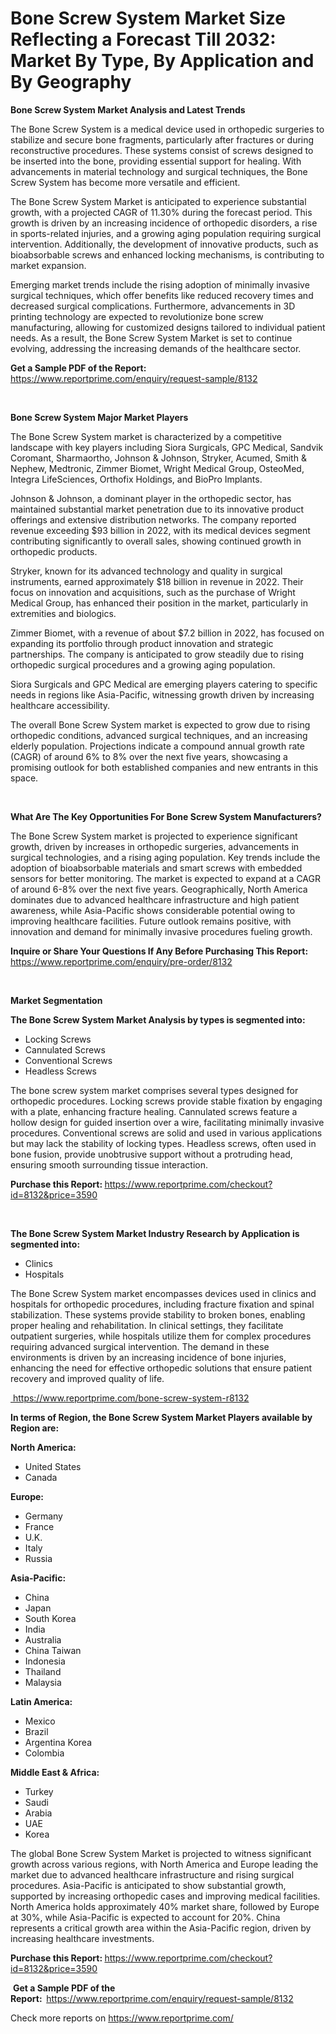 <p><h1>Bone Screw System Market Size Reflecting a Forecast Till 2032: Market By Type, By Application and By Geography</h1></p><p><strong>Bone Screw System Market Analysis and Latest Trends</strong></p>
<p><p>The Bone Screw System is a medical device used in orthopedic surgeries to stabilize and secure bone fragments, particularly after fractures or during reconstructive procedures. These systems consist of screws designed to be inserted into the bone, providing essential support for healing. With advancements in material technology and surgical techniques, the Bone Screw System has become more versatile and efficient.</p><p>The Bone Screw System Market is anticipated to experience substantial growth, with a projected CAGR of 11.30% during the forecast period. This growth is driven by an increasing incidence of orthopedic disorders, a rise in sports-related injuries, and a growing aging population requiring surgical intervention. Additionally, the development of innovative products, such as bioabsorbable screws and enhanced locking mechanisms, is contributing to market expansion.</p><p>Emerging market trends include the rising adoption of minimally invasive surgical techniques, which offer benefits like reduced recovery times and decreased surgical complications. Furthermore, advancements in 3D printing technology are expected to revolutionize bone screw manufacturing, allowing for customized designs tailored to individual patient needs. As a result, the Bone Screw System Market is set to continue evolving, addressing the increasing demands of the healthcare sector.</p></p>
<p><strong>Get a Sample PDF of the Report:&nbsp;</strong> <a href="https://www.reportprime.com/enquiry/request-sample/8132?utm_campaign=3457&utm_medium=2&utm_source=Github&utm_content=ia&utm_term=19032025&utm_id=bone-screw-system">https://www.reportprime.com/enquiry/request-sample/8132</a></p>
<p>&nbsp;</p>
<p><strong>Bone Screw System Major Market Players</strong></p>
<p><p>The Bone Screw System market is characterized by a competitive landscape with key players including Siora Surgicals, GPC Medical, Sandvik Coromant, Sharmaortho, Johnson & Johnson, Stryker, Acumed, Smith & Nephew, Medtronic, Zimmer Biomet, Wright Medical Group, OsteoMed, Integra LifeSciences, Orthofix Holdings, and BioPro Implants.</p><p>Johnson & Johnson, a dominant player in the orthopedic sector, has maintained substantial market penetration due to its innovative product offerings and extensive distribution networks. The company reported revenue exceeding $93 billion in 2022, with its medical devices segment contributing significantly to overall sales, showing continued growth in orthopedic products.</p><p>Stryker, known for its advanced technology and quality in surgical instruments, earned approximately $18 billion in revenue in 2022. Their focus on innovation and acquisitions, such as the purchase of Wright Medical Group, has enhanced their position in the market, particularly in extremities and biologics.</p><p>Zimmer Biomet, with a revenue of about $7.2 billion in 2022, has focused on expanding its portfolio through product innovation and strategic partnerships. The company is anticipated to grow steadily due to rising orthopedic surgical procedures and a growing aging population.</p><p>Siora Surgicals and GPC Medical are emerging players catering to specific needs in regions like Asia-Pacific, witnessing growth driven by increasing healthcare accessibility.</p><p>The overall Bone Screw System market is expected to grow due to rising orthopedic conditions, advanced surgical techniques, and an increasing elderly population. Projections indicate a compound annual growth rate (CAGR) of around 6% to 8% over the next five years, showcasing a promising outlook for both established companies and new entrants in this space.</p></p>
<p>&nbsp;</p>
<p><strong>What Are The Key Opportunities For Bone Screw System Manufacturers?</strong></p>
<p><p>The Bone Screw System market is projected to experience significant growth, driven by increases in orthopedic surgeries, advancements in surgical technologies, and a rising aging population. Key trends include the adoption of bioabsorbable materials and smart screws with embedded sensors for better monitoring. The market is expected to expand at a CAGR of around 6-8% over the next five years. Geographically, North America dominates due to advanced healthcare infrastructure and high patient awareness, while Asia-Pacific shows considerable potential owing to improving healthcare facilities. Future outlook remains positive, with innovation and demand for minimally invasive procedures fueling growth.</p></p>
<p><strong>Inquire or Share Your Questions If Any Before Purchasing This Report:</strong> <a href="https://www.reportprime.com/enquiry/pre-order/8132?utm_campaign=3457&utm_medium=2&utm_source=Github&utm_content=ia&utm_term=19032025&utm_id=bone-screw-system">https://www.reportprime.com/enquiry/pre-order/8132</a></p>
<p>&nbsp;</p>
<p><strong>Market Segmentation</strong></p>
<p><strong>The Bone Screw System Market Analysis by types is segmented into:</strong></p>
<p><ul><li>Locking Screws</li><li>Cannulated Screws</li><li>Conventional Screws</li><li>Headless Screws</li></ul></p>
<p><p>The bone screw system market comprises several types designed for orthopedic procedures. Locking screws provide stable fixation by engaging with a plate, enhancing fracture healing. Cannulated screws feature a hollow design for guided insertion over a wire, facilitating minimally invasive procedures. Conventional screws are solid and used in various applications but may lack the stability of locking types. Headless screws, often used in bone fusion, provide unobtrusive support without a protruding head, ensuring smooth surrounding tissue interaction.</p></p>
<p><strong>Purchase this Report:&nbsp;</strong><a href="https://www.reportprime.com/checkout?id=8132&price=3590&utm_campaign=3457&utm_medium=2&utm_source=Github&utm_content=ia&utm_term=19032025&utm_id=bone-screw-system">https://www.reportprime.com/checkout?id=8132&price=3590</a></p>
<p>&nbsp;</p>
<p><strong>The Bone Screw System Market Industry Research by Application is segmented into:</strong></p>
<p><ul><li>Clinics</li><li>Hospitals</li></ul></p>
<p><p>The Bone Screw System market encompasses devices used in clinics and hospitals for orthopedic procedures, including fracture fixation and spinal stabilization. These systems provide stability to broken bones, enabling proper healing and rehabilitation. In clinical settings, they facilitate outpatient surgeries, while hospitals utilize them for complex procedures requiring advanced surgical intervention. The demand in these environments is driven by an increasing incidence of bone injuries, enhancing the need for effective orthopedic solutions that ensure patient recovery and improved quality of life.</p></p>
<p><a href="https://www.reportprime.com/bone-screw-system-r8132?utm_campaign=3457&utm_medium=2&utm_source=Github&utm_content=ia&utm_term=19032025&utm_id=bone-screw-system">&nbsp;https://www.reportprime.com/bone-screw-system-r8132</a></p>
<p><strong>In terms of Region, the Bone Screw System Market Players available by Region are:</strong></p>
<p>
    <p> <strong> North America: </strong>
        <ul>
            <li>United States</li>
            <li>Canada</li>
        </ul>
        </p> 
    <p> <strong> Europe: </strong>
        <ul>
            <li>Germany</li>
            <li>France</li>
            <li>U.K.</li>
            <li>Italy</li>
            <li>Russia</li>
        </ul>
        </p> 
    <p> <strong> Asia-Pacific: </strong>
        <ul>
            <li>China</li>
            <li>Japan</li>
            <li>South Korea</li>
            <li>India</li>
            <li>Australia</li>
            <li>China Taiwan</li>
            <li>Indonesia</li>
            <li>Thailand</li>
            <li>Malaysia</li>
        </ul>
        </p> 
    <p> <strong> Latin America: </strong>
        <ul>
            <li>Mexico</li>
            <li>Brazil</li>
            <li>Argentina Korea</li>
            <li>Colombia</li>
        </ul>
        </p> 
    <p> <strong> Middle East & Africa: </strong>
        <ul>
            <li>Turkey</li>
            <li>Saudi</li>
            <li>Arabia</li>
            <li>UAE</li>
            <li>Korea</li>
        </ul>
    </p>
    </p>
<p><p>The global Bone Screw System Market is projected to witness significant growth across various regions, with North America and Europe leading the market due to advanced healthcare infrastructure and rising surgical procedures. Asia-Pacific is anticipated to show substantial growth, supported by increasing orthopedic cases and improving medical facilities. North America holds approximately 40% market share, followed by Europe at 30%, while Asia-Pacific is expected to account for 20%. China represents a critical growth area within the Asia-Pacific region, driven by increasing healthcare investments.</p></p>
<p><strong>Purchase this Report: </strong><a href="https://www.reportprime.com/checkout?id=8132&price=3590&utm_campaign=3457&utm_medium=2&utm_source=Github&utm_content=ia&utm_term=19032025&utm_id=bone-screw-system">https://www.reportprime.com/checkout?id=8132&price=3590</a></p>
<p>&nbsp;<strong>Get a Sample PDF of the Report:&nbsp;&nbsp;</strong><a href="https://www.reportprime.com/enquiry/request-sample/8132?utm_campaign=3457&utm_medium=2&utm_source=Github&utm_content=ia&utm_term=19032025&utm_id=bone-screw-system">https://www.reportprime.com/enquiry/request-sample/8132</a></p>
<p><strong></strong></p>
<p>Check more reports on <a href="https://www.reportprime.com/?utm_campaign=3457&utm_medium=2&utm_source=Github&utm_content=ia&utm_term=19032025&utm_id=bone-screw-system">https://www.reportprime.com/</a></p>